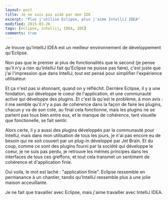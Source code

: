 ```yaml
---
layout: post
title: Je ne suis pas aidé par mon IDE
excerpt: "Plus j'utilise Eclipse, plus j'aime IntelliJ IDEA"
modified: 2015-03-26
tags: [eclipse, intellij, IDEA, IDE]
comments: true
---
```


Je trouve qu'IntelliJ IDEA est un meilleur environnement de développement qu'Eclipse.

Non pas que le premier ai plus de fonctionalités que le second (je pense qu'il n'y a rien qu'IntelliJ fait qu'Eclipse ne puisse pas faire), c'est juste que j'ai l'impression que dans IntelliJ, tout est pensé pour simplifier l'expérience utilisateur.

Et ça n'est pas si étonnant, quand on y réfléchit. Derrière Eclipse, il y a une fondation, qui développe le coeur de l'application, et une communauté active qui développe des plugins. Et c'est là qu'est le problème, à mon avis : il me semble qu'il n'y a pas de cohérence dans la façon de faire les plugins, chacun y va de son coté, au final cela fonctionne, mais les plugins ne se parlent pas tous bien entre eux, et le manque de cohérence, tant visuelle que fonctionelle, se fait sentir.

Alors certe, il y a aussi des plugins développés par la communauté pour IntelliJ, mais dans mon utilisation de tous les jours, je n'ai pas encore eu de besoin qui ne soit couvert par un plug-in développé par Jet Brain. Et du coup, comme ce sont des plugins fourni par la société qui développe le coeur, je ne suis pas perdu, je retrouve les mêmes principes dans les interfaces de tous ces greffons, et tout cela transmet un sentiment de cohérence et d'application finie.

Oui voila, le mot est laché : "application finie". Eclipse ressemble en permanance à un chantier, tandis qu'IntelliJ ressemble plus à une jolie maison acceuillante.

Je ne fait que travailler avec Eclipse, mais j'aime travailler avec IntelliJ IDEA.